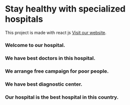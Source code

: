# Stay healthy with specialized hospitals

This project is made with react js [Visit our website](https://specialized-hospital-180b9.web.app/home).

### Welcome to our hospital.

### We have best doctors in this hospital.

### We arrange free campaign for poor people.

### We have best diagnostic center.

### Our hospital is the best hospital in this country.




